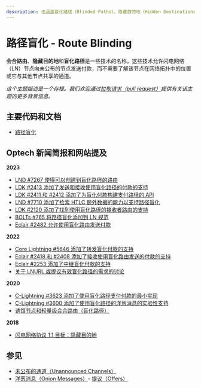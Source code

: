 ```yaml
---
description: 也涵盖盲化路径（Blinded Paths）、隐藏目的地（Hidden Destinations）和会合路由（Rendez-vous Routing）
---
```


# 路径盲化 - Route Blinding

**会合路由**、**隐藏目的地**和**盲化路径**是一些技术的名称，这些技术允许闪电网络（LN）节点向未公布的节点发送付款，而不需要了解该节点在网络拓扑中的位置或它与其他节点共享的通道。

_这个主题描述是一个存根。我们欢迎通过_[_拉取请求（pull request）_](https://github.com/bitcoinops/bitcoinops.github.io/edit/master/\_topics/en/rendez-vous-routing.md)_提供有关该主题的更多背景信息。_

## 主要代码和文档

* [路径盲化](https://github.com/lightningnetwork/lightning-rfc/blob/route-blinding/proposals/route-blinding.md)

## Optech 新闻简报和网站提及

**2023**

* [LND #7267 使得可以创建到盲化路径的路由](https://bitcoinops.org/en/newsletters/2023/10/18/#lnd-7267)
* [LDK #2413 添加了发送和接收使用盲化路径的付款的支持](https://bitcoinops.org/en/newsletters/2023/09/20/#ldk-2413)
* [LDK #2411 和 #2412 添加了为盲化付款构建支付路径的 API](https://bitcoinops.org/en/newsletters/2023/08/30/#ldk-2411)
* [LND #7710 添加了检索 HTLC 额外数据的能力以支持路径盲化](https://bitcoinops.org/en/newsletters/2023/06/28/#lnd-7710)
* [LDK #2120 添加了找到使用盲化路径的接收者路由的支持](https://bitcoinops.org/en/newsletters/2023/06/28/#ldk-2120)
* [BOLTs #765 将路径盲化添加到 LN 规范](https://bitcoinops.org/en/newsletters/2023/04/05/#bolts-765)
* [Eclair #2482 允许使用盲化路由发送付款](https://bitcoinops.org/en/newsletters/2023/01/04/#eclair-2482)

**2022**

* [Core Lightning #5646 添加了转发盲化付款的支持](https://bitcoinops.org/en/newsletters/2022/11/02/#core-lightning-5646)
* [Eclair #2418 和 #2408 添加了接收使用盲化路由发送的付款的支持](https://bitcoinops.org/en/newsletters/2022/09/21/#eclair-2418)
* [Eclair #2253 添加了中继盲化付款的支持](https://bitcoinops.org/en/newsletters/2022/08/03/#eclair-2253)
* [关于 LNURL 或提议有效盲化路径的需求的讨论](https://bitcoinops.org/en/newsletters/2022/06/15/#blinded-paths)

**2020**

* [C-Lightning #3623 添加了使用盲化路径支付付款的最小实现](https://bitcoinops.org/en/newsletters/2020/04/22/#c-lightning-3623)
* [C-Lightning #3600 添加了使用盲化路径的洋葱消息的实验性支持](https://bitcoinops.org/en/newsletters/2020/04/08/#c-lightning-3600)
* [诱饵节点和轻量级会合路由（盲化路径）](https://bitcoinops.org/en/newsletters/2020/02/19/#decoy-nodes-and-lightweight-rendez-vous-routing)

**2018**

* [闪电网络协议 1.1 目标：隐藏目的地](https://bitcoinops.org/en/newsletters/2018/11/20/#hidden-destinations)

## 参见

* [未公布的通道（Unannounced Channels）](https://bitcoinops.org/en/topics/unannounced-channels/)
* [洋葱消息（Onion Messages）](https://bitcoinops.org/en/topics/onion-messages/)- [提议（Offers）](https://bitcoinops.org/en/topics/offers/)
